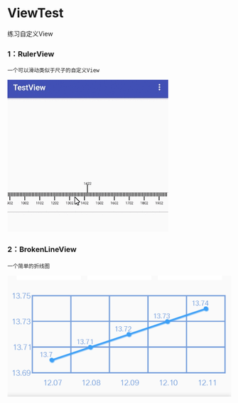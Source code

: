 # ViewTest
练习自定义View

### 1：RulerView
    一个可以滑动类似于尺子的自定义View
   ![](https://github.com/MyylxWF/ViewTest/blob/master/Pic/ruler.gif)
   
### 2：BrokenLineView
    一个简单的折线图
   ![](https://github.com/MyylxWF/ViewTest/blob/master/Pic/BrokenLineImage.png)
